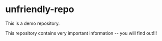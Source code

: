 # unfriendly-repo
This is a demo repository. 

This repository contains very important information -- you will find out!!!
